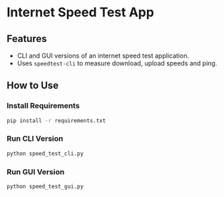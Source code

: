 # Internet Speed Test App

## Features
- CLI and GUI versions of an internet speed test application.
- Uses `speedtest-cli` to measure download, upload speeds and ping.

## How to Use

### Install Requirements
```bash
pip install -r requirements.txt
```

### Run CLI Version
```bash
python speed_test_cli.py
```

### Run GUI Version
```bash
python speed_test_gui.py
```
